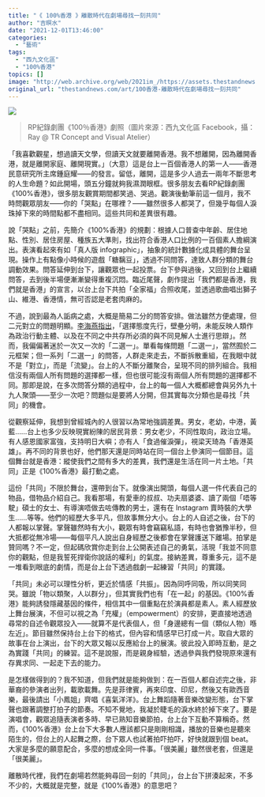 ```yaml
---
title: "《 100%香港 》離散時代在劇場尋找一刻共同"
author: "吉暝水"
date: "2021-12-01T13:46:00"
categories:
  - "藝術"
tags:
  - "西九文化區"
  - "100%香港"
topics: []
image: "http://web.archive.org/web/2021im_/https://assets.thestandnews.com/media/photos/100percent_UBg2DAt.jpeg"
original_url: "thestandnews.com/art/100香港-離散時代在劇場尋找一刻共同"
---
```

![](http://web.archive.org/web/2021im_/https://assets.thestandnews.com/media/photos/100percent_UBg2DAt.jpeg)
> RP紀錄劇團《100％香港》劇照（圖片來源：西九文化區 Facebook，攝：Ray @ TR Concept and Visual Atelier）

「我喜歡觀星，想過讀天文學，但讀天文就要離開香港。我不想離開，因為離開香港，就是離開家庭、離開現實。」（大意）這是台上一百個香港人的第一人——香港民意研究所主席鍾庭耀——的發言。留低，離開，這是多少人過去一兩年不斷思考的人生命題？如此開場，頭五分鐘就夠我濕潤眼框。很多朋友去看RP紀錄劇團《100%香港》，很多朋友觀賞期間都笑過、哭過。觀演後動筆前這一個月，我不時問觀眾朋友——你的「哭點」在哪裡？——雖然很多人都哭了，但幾乎每個人淚珠掉下來的時間點都不盡相同。這些共同和差異很有趣。

說「哭點」之前，先簡介《100%香港》的規劃：根據人口普查中年齡、居住地點、性別、居住房屋、種族五大準則，找出符合香港人口比例的一百個素人擔綱演出。表演看起來有如「真人版 infographic」，抽象的統計數據化成具體的舞台呈現。操作上有點像小時候的遊戲「糖黐豆」，透過不同問答，達致人群分類的舞台調動效果。問答延伸到台下，讓觀眾也一起投票。台下參與過後，又回到台上繼續問答，去到後半場便漸漸變得重複沉悶。臨近尾聲，劇作提出「我們都是香港，我們就是香港」的宣言，以台上台下共拍「全家福」合照收尾，並透過歌曲唱出獅子山、維港、香港情，無可否認是老套肉麻的。

不過，說到最為人詬病之處，大概是簡易二分的問答安排。做法雖然方便處理，但二元對立的問題明顯。[李海燕指出](../../art/%E7%9C%8B100%E9%A6%99%E6%B8%AF%E7%9A%84%E5%96%9C%E8%88%87%E6%82%B2)，「選擇態度先行，壁壘分明，未能反映人類作為政治行動主體、以及在不同之中共存所必須的與不同見解人士進行思辯」。然而，我偏偏著迷於一次又一次的「二選一」。單看每條問題「二選一」，當然囿於二元框架；但一系列「二選一」的問答，人群走來走去，不斷拆散重組，在我眼中就不是「對立」，而是「流變」。台上的人不斷分離聚合，呈現不同的排列組合。我相信沒有兩個人所有問題的選擇都一樣，但也很可能沒有兩個人所有問題的選擇都不同。那即是說，在多次問答分類的過程中，台上的每一個人大概都總會與另外九十九人聚頭——至少一次吧？問題似是要將人分開，但其實每次分類也是尋找「共同」的機會。

從觀察延伸，我想到曾經城內的人很習以為常地強調差異。男女，老幼，中港，黃藍……台上也多少反映現實紛陳的居民背景：男女老少，不同性取向，政治立場。有人感恩國家富強，支持明日大嶼；亦有人「食過催淚彈」，視梁天琦為「香港英雄」。再不同的背景也好，他們那天還是同時站在同一個台上參演同一個節目。這個舞台就是香港：縱使我們之間有多大的差異，我們還是生活在同一片土地。「共同」正是《100%香港》最打動之處。

這份「共同」不限於舞台，還帶到台下。就像演出開頭，每個人選一件代表自己的物品，借物品介紹自己。我看那場，有愛車的叔叔、功夫扇婆婆、讀了兩個「唔等駛」碩士的女士、有導演唔做去咗傳教的男士，還有在 Instagram 賣時裝的大學生……等等。他們的經歷大多平凡，但故事無分大小。台上的人自述之後，台下的人都報以掌聲。掌聲雖然時有大小，觀眾有時會竊竊私語，有時也會猶豫半秒，但大抵都從無冷場——每個平凡人說出自身經歷之後都會在掌聲護送下離場。拍掌是贊同嗎？不一定，但起碼欣賞你走到台上公開表述自己的勇氣，活現「我並不同意你的觀點，但是我誓死捍衛你說話的權利」的氣度。接納差異，尊重多元，這不是一堆看到眼底的劇情，而是台上台下透過戲劇一起練習「共同」的實踐。

「共同」未必可以理性分析，更近於情感「共振」。因為同呼同吸，所以同笑同哭。雖說「物以類聚，人以群分」，但其實我們也有「在一起」的基因。《100%香港》能夠誘發隱藏基因的條件，相信其中一個重點在於演員都是素人。素人經歷放上舞台展演，不但可以視之為「充權」（empowerment）的安排，更直接地透過尋常的自述令觀眾投入——就算不是代表個人，但「身邊總有一個（類似人物）喺左近」。節目雖然保持台上台下的格式，但內容和情感早已打成一片。取自大眾的故事在台上演出，台下的大眾又報以反應給台上的展演。彼此投入即時互動，是之為實踐「共同」的練習。這不是說服，而是親身經驗，透過參與我們發現原來還有存異求同、一起走下去的能力。

是怎樣做得到的？我不知道，但我們就是能夠做到：在一百個人都自述完之後，非華裔的參演者出列，載歌載舞。先是菲律賓，再來印度、印尼，然後又有歐西音樂，最後請出「小鳳姐」齊唱《喜氣洋洋》。台上舞蹈隨著音樂改變形態，台下掌聲也跟著調整打拍子的節奏。不知不覺地，我凝於睫毛的淚水終於掉下來了。要是演唱會，觀眾追隨表演者多時、早已熟知音樂節拍，台上台下互動不算稱奇。然而，《100%香港》台上台下大多數人應該都只是剛剛相識，播放的音樂也是聽來陌生的，但台上的人起舞之際，台下眾人也試著拍吓拍吓，好快就跟到個 beat。大家是多麼的願意配合，多麼的想成全同一件事。「很美麗」雖然很老套，但還是「很美麗」。

離散時代裡，我們在劇場若然能夠尋回一刻的「共同」，台上台下拼湊起來，不多不少的，大概就是完整，就是《100%香港》的意思吧？